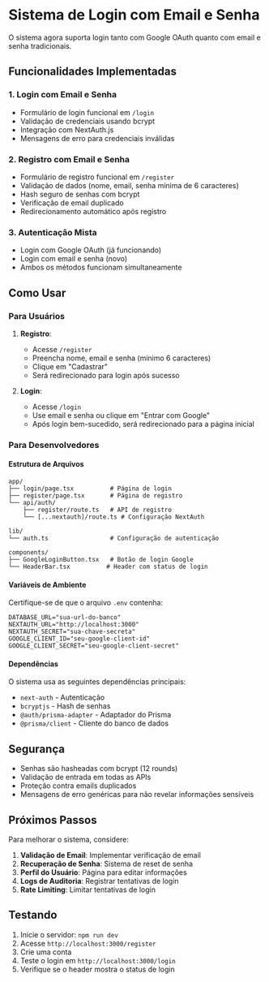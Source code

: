 # Sistema de Login com Email e Senha

O sistema agora suporta login tanto com Google OAuth quanto com email e senha tradicionais.

## Funcionalidades Implementadas

### 1. Login com Email e Senha
- Formulário de login funcional em `/login`
- Validação de credenciais usando bcrypt
- Integração com NextAuth.js
- Mensagens de erro para credenciais inválidas

### 2. Registro com Email e Senha
- Formulário de registro funcional em `/register`
- Validação de dados (nome, email, senha mínima de 6 caracteres)
- Hash seguro de senhas com bcrypt
- Verificação de email duplicado
- Redirecionamento automático após registro

### 3. Autenticação Mista
- Login com Google OAuth (já funcionando)
- Login com email e senha (novo)
- Ambos os métodos funcionam simultaneamente

## Como Usar

### Para Usuários

1. **Registro**:
   - Acesse `/register`
   - Preencha nome, email e senha (mínimo 6 caracteres)
   - Clique em "Cadastrar"
   - Será redirecionado para login após sucesso

2. **Login**:
   - Acesse `/login`
   - Use email e senha ou clique em "Entrar com Google"
   - Após login bem-sucedido, será redirecionado para a página inicial

### Para Desenvolvedores

#### Estrutura de Arquivos

```
app/
├── login/page.tsx          # Página de login
├── register/page.tsx       # Página de registro
└── api/auth/
    ├── register/route.ts   # API de registro
    └── [...nextauth]/route.ts # Configuração NextAuth

lib/
└── auth.ts                 # Configuração de autenticação

components/
├── GoogleLoginButton.tsx   # Botão de login Google
└── HeaderBar.tsx          # Header com status de login
```

#### Variáveis de Ambiente

Certifique-se de que o arquivo `.env` contenha:

```env
DATABASE_URL="sua-url-do-banco"
NEXTAUTH_URL="http://localhost:3000"
NEXTAUTH_SECRET="sua-chave-secreta"
GOOGLE_CLIENT_ID="seu-google-client-id"
GOOGLE_CLIENT_SECRET="seu-google-client-secret"
```

#### Dependências

O sistema usa as seguintes dependências principais:
- `next-auth` - Autenticação
- `bcryptjs` - Hash de senhas
- `@auth/prisma-adapter` - Adaptador do Prisma
- `@prisma/client` - Cliente do banco de dados

## Segurança

- Senhas são hasheadas com bcrypt (12 rounds)
- Validação de entrada em todas as APIs
- Proteção contra emails duplicados
- Mensagens de erro genéricas para não revelar informações sensíveis

## Próximos Passos

Para melhorar o sistema, considere:

1. **Validação de Email**: Implementar verificação de email
2. **Recuperação de Senha**: Sistema de reset de senha
3. **Perfil do Usuário**: Página para editar informações
4. **Logs de Auditoria**: Registrar tentativas de login
5. **Rate Limiting**: Limitar tentativas de login

## Testando

1. Inicie o servidor: `npm run dev`
2. Acesse `http://localhost:3000/register`
3. Crie uma conta
4. Teste o login em `http://localhost:3000/login`
5. Verifique se o header mostra o status de login 
